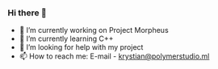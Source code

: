 ### Hi there 👋

- 🔭 I’m currently working on Project Morpheus
- 🌱 I’m currently learning C++
- 🤔 I’m looking for help with my project
- 📫 How to reach me: E-mail - krystian@polymerstudio.ml
